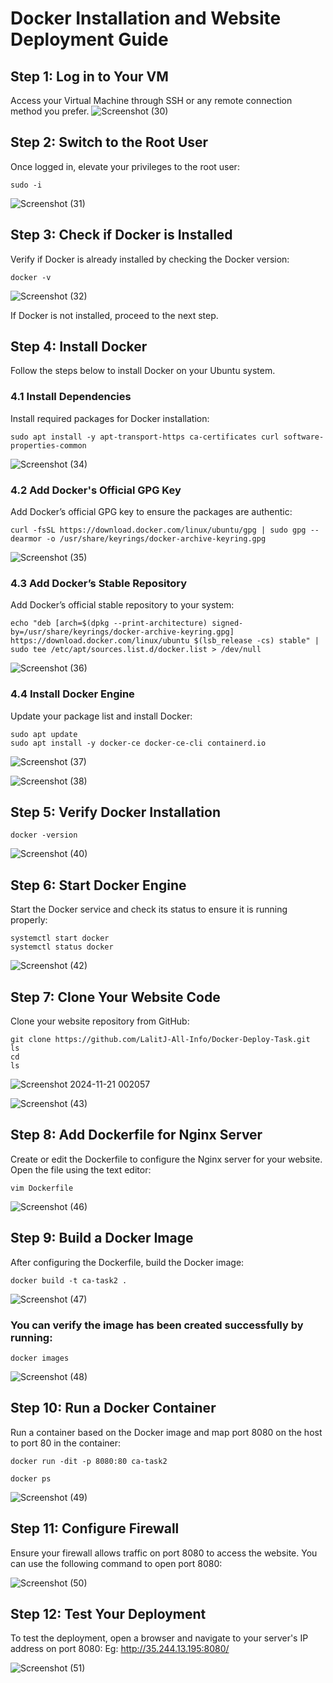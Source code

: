 # Docker Installation and Website Deployment Guide

## Step 1: Log in to Your VM
Access your Virtual Machine through SSH or any remote connection method you prefer.
![Screenshot (30)](https://github.com/user-attachments/assets/07748e6d-09ee-45dc-ae4c-9fa8f0b80614)

## Step 2: Switch to the Root User
Once logged in, elevate your privileges to the root user:
```
sudo -i
```
![Screenshot (31)](https://github.com/user-attachments/assets/a056f008-5459-42f5-8553-202b538b3c88)

## Step 3: Check if Docker is Installed
Verify if Docker is already installed by checking the Docker version:
```
docker -v
```
![Screenshot (32)](https://github.com/user-attachments/assets/f849af8e-6650-4c7d-9605-99f73d658120)

If Docker is not installed, proceed to the next step.

## Step 4: Install Docker
Follow the steps below to install Docker on your Ubuntu system.


### 4.1 Install Dependencies
Install required packages for Docker installation:
```
sudo apt install -y apt-transport-https ca-certificates curl software-properties-common
```
![Screenshot (34)](https://github.com/user-attachments/assets/ad677aee-8ecd-4106-a474-0cecd8e9485a)

### 4.2 Add Docker's Official GPG Key
Add Docker’s official GPG key to ensure the packages are authentic:
```
curl -fsSL https://download.docker.com/linux/ubuntu/gpg | sudo gpg --dearmor -o /usr/share/keyrings/docker-archive-keyring.gpg
```
![Screenshot (35)](https://github.com/user-attachments/assets/d8b0e655-aa64-45eb-a9c0-3338cd2d2337)

### 4.3 Add Docker’s Stable Repository
Add Docker’s official stable repository to your system:
```
echo "deb [arch=$(dpkg --print-architecture) signed-by=/usr/share/keyrings/docker-archive-keyring.gpg] https://download.docker.com/linux/ubuntu $(lsb_release -cs) stable" | sudo tee /etc/apt/sources.list.d/docker.list > /dev/null
```
![Screenshot (36)](https://github.com/user-attachments/assets/fb1d4af4-81d3-4721-b146-2ac3b773c054)

### 4.4 Install Docker Engine
Update your package list and install Docker:
```
sudo apt update
sudo apt install -y docker-ce docker-ce-cli containerd.io
```
![Screenshot (37)](https://github.com/user-attachments/assets/d626e96a-d288-4cce-8ece-1e59542e6755)

![Screenshot (38)](https://github.com/user-attachments/assets/d507e144-a877-4112-9f10-53b5b88e567b)

## Step 5: Verify Docker Installation
```
docker -version
```
![Screenshot (40)](https://github.com/user-attachments/assets/798c3ddb-4eb1-47e9-a789-957279d3d800)

## Step 6: Start Docker Engine
Start the Docker service and check its status to ensure it is running properly:
```
systemctl start docker
systemctl status docker
```
![Screenshot (42)](https://github.com/user-attachments/assets/9bcfdc14-3023-457e-93f9-831aa60768c5)

## Step 7: Clone Your Website Code
Clone your website repository from GitHub:
```
git clone https://github.com/LalitJ-All-Info/Docker-Deploy-Task.git
ls
cd
ls
```
![Screenshot 2024-11-21 002057](https://github.com/user-attachments/assets/e3b15731-82a5-4d12-912a-68e5fae3114b)

![Screenshot (43)](https://github.com/user-attachments/assets/19f40238-b0b1-4a3e-9fb3-9c30eb2c2565)

## Step 8: Add Dockerfile for Nginx Server
Create or edit the Dockerfile to configure the Nginx server for your website. Open the file using the text editor:
```
vim Dockerfile
```
![Screenshot (46)](https://github.com/user-attachments/assets/f88fb491-5d06-466f-8050-0da9d7089ac4)

## Step 9: Build a Docker Image
After configuring the Dockerfile, build the Docker image:
```
docker build -t ca-task2 .
```
![Screenshot (47)](https://github.com/user-attachments/assets/2b1a4ee6-ec7b-4ad7-a05c-0e82ad748673)

### You can verify the image has been created successfully by running:
```
docker images
```
![Screenshot (48)](https://github.com/user-attachments/assets/fb034dc8-cd8a-4f29-9410-11f1f9bf21e9)

## Step 10: Run a Docker Container
Run a container based on the Docker image and map port 8080 on the host to port 80 in the container:
```
docker run -dit -p 8080:80 ca-task2
```
```
docker ps
```
![Screenshot (49)](https://github.com/user-attachments/assets/d000e784-23a1-4f86-87b2-ddc5c53192c6)

## Step 11: Configure Firewall
Ensure your firewall allows traffic on port 8080 to access the website. You can use the following command to open port 8080:

![Screenshot (50)](https://github.com/user-attachments/assets/336f8eb5-f6b4-459a-b82f-dbc879701ba6)

## Step 12: Test Your Deployment
To test the deployment, open a browser and navigate to your server's IP address on port 8080:
Eg: http://35.244.13.195:8080/

![Screenshot (51)](https://github.com/user-attachments/assets/38735a2a-4c76-4577-b1e4-2f07564315da)
